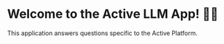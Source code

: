 # Welcome to the Active LLM App! 🚀🤖


This application answers questions specific to the Active Platform.

